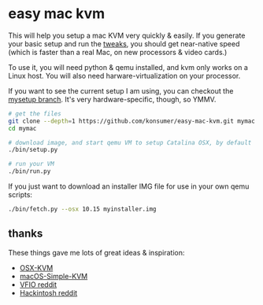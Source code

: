 # easy mac kvm

This will help you setup a mac KVM very quickly & easily. If you generate your basic setup and run the [tweaks](./tweaks.md), you should get near-native speed (which is faster than a real Mac, on new processors & video cards.)

To use it, you will need python & qemu installed, and kvm only works on a Linux host. You will also need harware-virtualization on your processor.

If you want to see the current setup I am using, you can checkout the [mysetup branch](https://github.com/konsumer/easy-mac-kvm/tree/mysetup). It's very hardware-specific, though, so YMMV.

```bash
# get the files
git clone --depth=1 https://github.com/konsumer/easy-mac-kvm.git mymac
cd mymac

# download image, and start qemu VM to setup Catalina OSX, by default
./bin/setup.py

# run your VM
./bin/run.py
```

If you just want to download an installer IMG file for use in your own qemu scripts:

```bash
./bin/fetch.py --osx 10.15 myinstaller.img
```

## thanks

These things gave me lots of great ideas & inspiration:

* [OSX-KVM](https://github.com/kholia/OSX-KVM/)
* [macOS-Simple-KVM](https://github.com/foxlet/macOS-Simple-KVM/)
* [VFIO reddit](https://www.reddit.com/r/VFIO/)
* [Hackintosh reddit](https://www.reddit.com/r/hackintosh/)